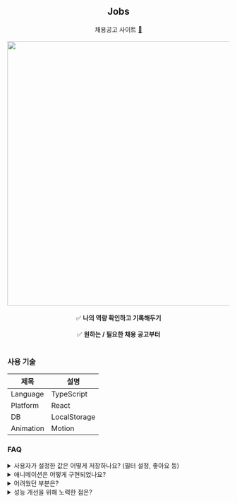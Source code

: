 <div align="center">
  <h2>Jobs</h2>
  채용공고 사이트 <a href="https://jobs-all.vercel.app/" target="_blank">📎</a> <br/><br/>
  <a href="https://jobs-all.vercel.app/" target="_blank">
    <img width="600" src="https://github.com/user-attachments/assets/3e7af47d-10f4-4df2-b9e6-a8946d3ce134" />
  </a><br/><br/>
  ✅️ <strong>나의 역량 확인하고 기록해두기</strong><br/><br/>
  ✅️ <strong>원하는 / 필요한 채용 공고부터</strong><br/><br/>
</div>

### 사용 기술
|제목|설명|
|------|---|
|Language|TypeScript|
|Platform|React|
|DB|LocalStorage|
|Animation|Motion|

### FAQ
<details>
  <summary>
    사용자가 설정한 값은 어떻게 저장하나요? (필터 설정, 좋아요 등)
  </summary>
  <pre><code>
사용자 설정 값은 LocalStorage에 저장됩니다.<br/><br/><br/><br/>
ㅤ
✨ 파싱 실패, 직렬화 실패 등의 예외 처리가 되어 있습니다
✨ 여러 탭에서 켜놔도 한 탭에서 DB 저장된 값이 변경되면 다른 탭에도 변경사항이 공유됩니다
✨ Custom Hook으로 사용하기 간편합니다.
ㅤ
    <details>
      <summary>코드 보기</summary>
      <img width="700" alt="local storage 관련 custom hook 코드" src="https://github.com/user-attachments/assets/b21314d5-9c9a-4143-a49a-c7a5202dfcef" />
    </details>

  </code></pre>
</details>

<details>
  <summary>
    애니메이션은 어떻게 구현되었나요?
  </summary>
  <pre><code>
Motion 라이브러리를 사용했습니다.
컴포넌트를 key 값 기준으로 구분하기 때문에 사용하기 쉽고, react 생태계에서 활발하게 사용되는 라이브러리입니다.
ㅤ
⭐ 애니메이션을 적용한 이유
ㅤ
필터와 정렬은 자주 사용되는 기능이라 판단하여 화면 배치 상 가까운 곳에 두고 싶었습니다.
다만 필터와 정렬 모두 세부 옵션이 많아 (ex. 플랫폼 - Android, iOS 등) 모두 보여줄 경우 UI가 겹치는 문제가 있었습니다.
이를 해결하기 위해 선택되지 않았을 때는 접혀 있다가, 선택되었을 때 세부 옵션을 보여주면서 다른 필터와 정렬을 보이지 않게 했습니다.
이로 인해 필터와 정렬 UI를 간결하게 보여주면서도, 조건 설정 시에 채용 공고 영역이 불필요하게 밀리지 않아 사용자가 불편함 없이 사용할 수 있습니다.
ㅤ
[필터 영역 접힌 경우]
<img width="500" height="140" alt="스크린샷 2025-08-12 오후 7 07 37 복사본" src="https://github.com/user-attachments/assets/27edb604-f6c6-49b8-b618-3cd277426f47" />
ㅤ
[필터 영역 펼쳐진 경우]
✨ 선택된 필터 영역만 펼쳐지게
✨ 정렬 영역은 안 보이게
<img width="500" height="140" alt="스크린샷 2025-08-12 오후 7 08 18 복사본" src="https://github.com/user-attachments/assets/4577e2dd-ee49-42a1-986d-c9095eb0255e" />
  </code></pre>
</details>

<details>
  <summary>
    어려웠던 부분은?
  </summary>
  <pre><code>
React에서는 함수가 UI 컴포넌트를 반환합니다.
데이터가 변경된 경우 함수가 재호출되는데, 
useEffect 훅을 사용하면 블럭 내에 작성된 코드는 의존성이 변경된 경우에만 실행되고, 그 외의 경우에는 실행되지 않습니다.
ㅤ
경력 필터 클릭시 슬라이더가 3초 노출된 후에 사라지는 기능을 구현했는데, 처음에는 선택된 필터의 종류를 의존성으로 설정했습니다.
<img width="500" height="180" alt="스크린샷 2025-08-12 오후 7 20 35 복사본" src="https://github.com/user-attachments/assets/84030bb0-621f-4869-bfae-e00b693b4002" />
ㅤ
의존성 배열에 변수를 그대로 넣었더니
다른 필터가 선택된 경우 (selectedKey === 'other key') 와
필터가 선택 해제된 경우 (selectedKey === null) 을 구분하지 못해서
다른 필터가 선택된 경우에 다시 선택이 해제되는 버그가 발생했습니다.
ㅤ
<img width="500" height="180" alt="스크린샷 2025-08-12 오후 7 20 35" src="https://github.com/user-attachments/assets/ab14a562-ca87-4013-a1d1-3e612186e2a1" />
이를 해결하기 위해 의존성을 블럭 내 코드가 실행되어야 하는 조건으로 명확히 변경했습니다.
그 결과 다른 필터가 선택된 경우에만 해당 코드가 실행되어 문제가 해결됐고, useEffect 훅의 원리에 대해 생각해볼 수 있었습니다.
  </code></pre>
</details>

<details>
  <summary>
    성능 개선을 위해 노력한 점은?
  </summary>
  <pre><code>
필터 옵션을 보여줄 때 Android (5) 와 같이 조건에 부합하는 채용 공고의 갯수를 알려주는 UI 가 있었습니다.
처음에는 컴포넌트 내부에서 채용 공고 리스트와 필터 옵션 리스트를 순회하며 갯수를 세도록 구현했습니다.
<img width="600" height="50" alt="스크린샷 2025-08-12 오후 7 40 31" src="https://github.com/user-attachments/assets/2765558c-0b92-4021-8775-98b2613fdae9" />
ㅤ
이 경우 화면이 렌더링될 때마다 값이 다시 계산되어 불필요한 계산이 발생했습니다.
이러한 문제를 해결하기 위해 useMemo 훅을 사용하여 의존성을 명확히 설정하여 재계산 횟수를 줄였습니다.
<img width="600" height="90" alt="스크린샷 2025-08-12 오후 7 41 13" src="https://github.com/user-attachments/assets/aa591596-9883-4525-aa8b-545302c39106" />
ㅤ
이후 Set을 사용해 전처리하도록 알고리즘을 변경하였고, 순회 횟수를 N * M 에서 N 으로 줄였습니다.
(N = 채용 공고 리스트 크기, M = 필터 옵션 리스트 크기)
<img width="600" height="140" alt="스크린샷 2025-08-12 오후 7 41 26" src="https://github.com/user-attachments/assets/04704053-7937-40d6-b57b-6bfa0d9d3e16" />
  </code></pre>
</details>


